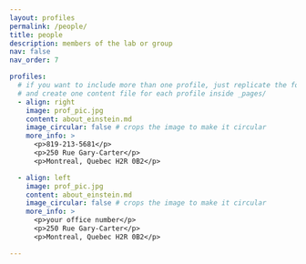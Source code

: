 ```yaml
---
layout: profiles
permalink: /people/
title: people
description: members of the lab or group
nav: false
nav_order: 7

profiles:
  # if you want to include more than one profile, just replicate the following block
  # and create one content file for each profile inside _pages/
  - align: right
    image: prof_pic.jpg
    content: about_einstein.md
    image_circular: false # crops the image to make it circular
    more_info: >
      <p>819-213-5681</p>
      <p>250 Rue Gary-Carter</p>
      <p>Montreal, Quebec H2R 0B2</p>

  - align: left
    image: prof_pic.jpg
    content: about_einstein.md
    image_circular: false # crops the image to make it circular
    more_info: >
      <p>your office number</p>
      <p>250 Rue Gary-Carter</p>
      <p>Montreal, Quebec H2R 0B2</p>

---
```

